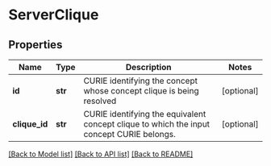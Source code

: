 # ServerClique

## Properties
Name | Type | Description | Notes
------------ | ------------- | ------------- | -------------
**id** | **str** | CURIE identifying the concept whose concept clique is being resolved  | [optional] 
**clique_id** | **str** | CURIE identifying the equivalent concept clique to which the  input concept CURIE belongs.  | [optional] 

[[Back to Model list]](../README.md#documentation-for-models) [[Back to API list]](../README.md#documentation-for-api-endpoints) [[Back to README]](../README.md)


